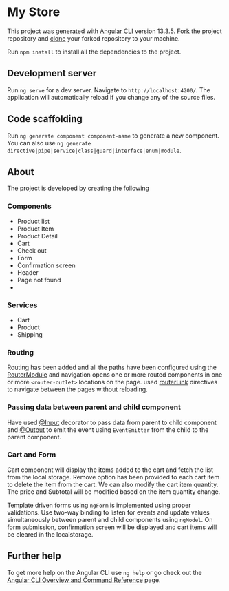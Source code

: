 # My Store

This project was generated with [Angular CLI](https://github.com/angular/angular-cli) version 13.3.5. [Fork](https://docs.github.com/en/get-started/quickstart/fork-a-repo) the project repository and [clone](https://docs.github.com/en/repositories/creating-and-managing-repositories/cloning-a-repository) your forked repository to your machine.

Run `npm install` to install all the dependencies to the project.

## Development server

Run `ng serve` for a dev server. Navigate to `http://localhost:4200/`. The application will automatically reload if you change any of the source files.

## Code scaffolding

Run `ng generate component component-name` to generate a new component. You can also use `ng generate directive|pipe|service|class|guard|interface|enum|module`.

## About

The project is developed by creating the following

### Components

- Product list
- Product Item
- Product Detail
- Cart
- Check out
- Form
- Confirmation screen
- Header
- Page not found
-

### Services

- Cart
- Product
- Shipping

### Routing

Routing has been added and all the paths have been configured using the [RouterModule](https://angular.io/api/router/RouterModule) and navigation opens one or more routed components in one or more `<router-outlet>` locations on the page.
used [routerLink](https://angular.io/api/router/RouterLink) directives to navigate between the pages without reloading.

### Passing data between parent and child component

Have used [@Input](https://angular.io/api/core/Input) decorator to pass data from parent to child component and [@Output](https://angular.io/api/core/Output) to emit the event using `EventEmitter` from the child to the parent component.

### Cart and Form

Cart component will display the items added to the cart and fetch the list from the local storage. Remove option has been provided to each cart item to delete the item from the cart. We can also modify the cart item quantity. The price and Subtotal will be modified based on the item quantity change.

Template driven forms using `ngForm` is implemented using proper validations. Use two-way binding to listen for events and update values simultaneously between parent and child components using `ngModel`. On form submission, confirmation screen will be displayed and cart items will be cleared in the localstorage.

## Further help

To get more help on the Angular CLI use `ng help` or go check out the [Angular CLI Overview and Command Reference](https://angular.io/cli) page.
